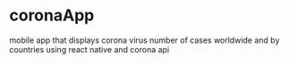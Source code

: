 # coronaApp

mobile app that displays corona virus number of cases worldwide and by countries using react native and corona api
